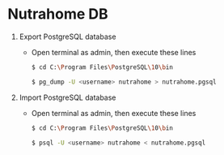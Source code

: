 # Nutrahome DB

1. Export PostgreSQL database
    
    - Open terminal as admin, then execute these lines

        ```bash
        $ cd C:\Program Files\PostgreSQL\10\bin
        
        $ pg_dump -U <username> nutrahome > nutrahome.pgsql
        ```

2. Import PostgreSQL database
    
    - Open terminal as admin, then execute these lines

        ```bash
        $ cd C:\Program Files\PostgreSQL\10\bin
        
        $ psql -U <username> nutrahome < nutrahome.pgsql
        ```